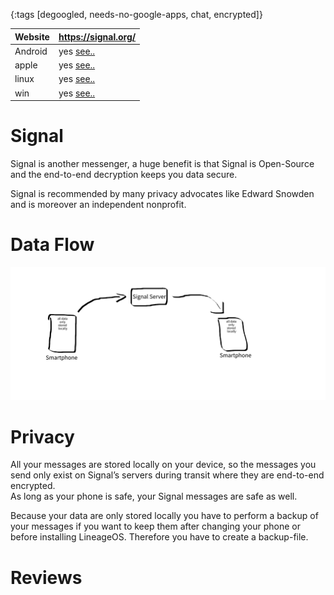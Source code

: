 {:tags [degoogled, needs-no-google-apps, chat, encrypted]}

| Website | https://signal.org/                          |
|---------|-----------------------------------------------|
| Android | yes [see..](https://signal.org/download/)   |
| apple   | yes [see..](https://signal.org/download/)   |
| linux   | yes [see..](https://signal.org/download/)   |
| win     | yes [see..](https://signal.org/download/)   |

# Signal

Signal is another messenger, a huge benefit is that Signal is Open-Source and the end-to-end decryption keeps you data secure. 

Signal is recommended by many privacy advocates like Edward Snowden and is moreover an independent nonprofit.

# Data Flow

![](img/SignalDataFlow.svg)

# Privacy

All your messages are stored locally on your device, so the messages you send only exist on Signal’s servers during transit where they are end-to-end encrypted.  
As long as your phone is safe, your Signal messages are safe as well.

Because your data are only stored locally you have to perform a backup of your messages if you want to keep them after changing your phone or before installing LineageOS. Therefore you have to create a backup-file.

# Reviews
